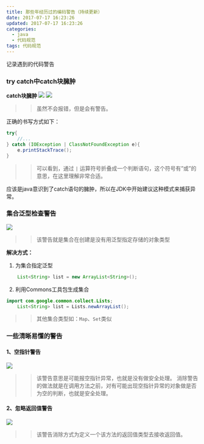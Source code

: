 ```yaml
---
title: 那些年经历过的编码警告（持续更新）
date: 2017-07-17 16:23:26
updated: 2017-07-17 16:23:26
categories: 
  - java
  - 代码规范
tags: 代码规范
---
```

记录遇到的代码警告
<!-- more -->
### try catch中catch块臃肿
**catch块臃肿**
![](http://ot87uvd34.bkt.clouddn.com/1499995978560.jpg)
![](http://ot87uvd34.bkt.clouddn.com/1499995978561.jpg)
>>虽然不会报错，但是会有警告。

正确的书写方式如下：

```java
try{
	//...
} catch (IOException | ClassNotFoundException e){
	e.printStackTrace();
}
```

>>可以看到，通过 `|` 运算符号折叠成一个判断语句，这个符号有”或”的意思，在这里理解非常合适。

应该是java意识到了catch语句的臃肿，所以在JDK中开始建议这种模式来捕获异常。

### 集合泛型检查警告
![](http://ot87uvd34.bkt.clouddn.com/%E9%9B%86%E5%90%88%E6%B3%9B%E5%9E%8B%E6%A3%80%E6%9F%A5%E8%AD%A6%E5%91%8A.png)
>>该警告就是集合在创建是没有用泛型指定存储的对象类型

**解决方式：**
1. 为集合指定泛型
```java
	List<String> list = new ArrayList<String>();
```
2. 利用Commons工具包生成集合
```java
import com.google.common.collect.Lists;
	List<String> list = Lists.newArrayList();
```

>>其他集合类型如：`Map`、`Set`类似

### 一些清晰易懂的警告
#### 1、空指针警告
![](http://ot87uvd34.bkt.clouddn.com/%E7%A9%BA%E6%8C%87%E9%92%88%E8%AD%A6%E5%91%8A.png)
>>该警告意思是可能报空指针异常，也就是没有做安全处理。
消除警告的做法就是在调用方法之前，对有可能出现空指针异常的对象做是否为空的判断，也就是安全处理。

#### 2、忽略返回值警告
![](http://ot87uvd34.bkt.clouddn.com/%E5%BF%BD%E7%95%A5%E8%BF%94%E5%9B%9E%E5%80%BC%E8%AD%A6%E5%91%8A.png)
>>该警告消除方式为定义一个该方法的返回值类型去接收返回值。

